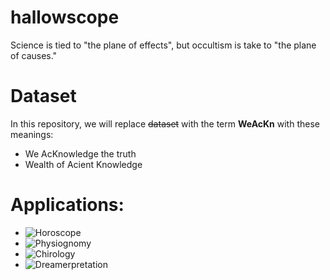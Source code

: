 # hallowscope
Science is tied to "the plane of effects", but occultism is take to "the plane of causes."


# Dataset
In this repository, we will replace ~~dataset~~ with the term **WeAcKn** with these meanings:
* We AcKnowledge the truth
* Wealth of Acient Knowledge


# Applications:
* ![Horoscope](https://progress-bar.dev/99/?scale=100&title=Horoscope&suffix=%&width=200&color=babaca)
* ![Physiognomy](https://progress-bar.dev/1/?scale=100&title=Physiognomy&suffix=%&width=200&color=babaca)
* ![Chirology](https://progress-bar.dev/0/?scale=100&title=Chirology&suffix=%&width=200&color=babaca)
* ![Dreamerpretation](https://progress-bar.dev/50/?scale=100&title=Dreamerpretation&suffix=%&width=200&color=babaca)